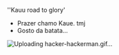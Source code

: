 
 ''Kauu road to glory'                             
- Prazer chamo Kaue. tmj 
- Gosto da batata...

![Uploading hacker-hackerman.gif…]()
